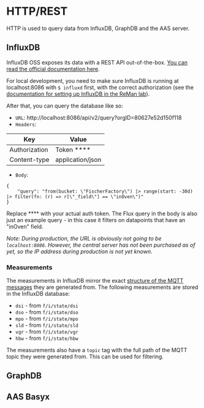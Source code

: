 # HTTP/REST

HTTP is used to query data from InfluxDB, GraphDB and the AAS server.

## InfluxDB

InfluxDB OSS exposes its data with a REST API out-of-the-box. [You can read the official documentation here](https://docs.influxdata.com/influxdb/v2/api/). 

For local development, you need to make sure InfluxDB is running at localhost:8086 with `$ influxd` first, with the correct authorization (see the [documentation for setting up InfluxDB in the ReMan lab](/server/influx/README.md)).

After that, you can query the database like so:

- `URL`: http://localhost:8086/api/v2/query?orgID=80627e52d150f118
- `Headers`:

Key | Value
-|-
Authorization | Token ****
Content-type | application/json
- `Body`:
```
{
    "query": "from(bucket: \"FischerFactory\") |> range(start: -30d) |> filter(fn: (r) => r[\"_field\"] == \"inOven\")"
}
```

Replace **** with your actual auth token. The Flux query in the body is also just an example query - in this case it filters on datapoints that have an "inOven" field.

*Note: During production, the URL is obviously not going to be `localhost:8086`. However, the central server has not been purchased as of yet, so the IP address during production is not yet known.*

### Measurements
The measurements in InfluxDB mirror the exact [structure of the MQTT messages](/schemas/mqtt/README.md) they are generated from. The following measurements are stored in the InfluxDB database:
- `dsi` - from `f/i/state/dsi`
- `dso` - from `f/i/state/dso`
- `mpo` - from `f/i/state/mpo`
- `sld` - from `f/i/state/sld`
- `vgr` - from `f/i/state/vgr`
- `hbw` - from `f/i/state/hbw`

The measurements also have a `topic` tag with the full path of the MQTT topic they were generated from. This can be used for filtering.

## GraphDB

## AAS Basyx
